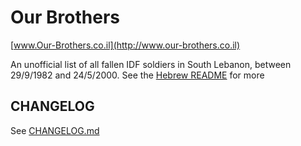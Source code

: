 # Our Brothers

[www.Our-Brothers.co.il](http://www.our-brothers.co.il)

An unofficial list of all fallen IDF soldiers in South Lebanon, between 29/9/1982 and 24/5/2000.
See the [Hebrew README](https://github.com/ErezNagar/our-brothers/blob/master/README.heb.md) for more

## CHANGELOG

See [CHANGELOG.md](https://github.com/ErezNagar/our-brothers/blob/master/CHANGELOG.md)
